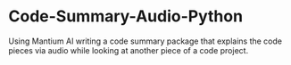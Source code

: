# Code-Summary-Audio-Python
Using Mantium AI writing a code summary package that explains the code pieces via audio while looking at another piece of a code project.
